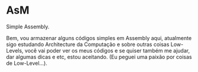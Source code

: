 # AsM
Simple Assembly.

Bem, vou armazenar alguns códigos simples em Assembly aqui, atualmente sigo estudando Architecture da Computação e sobre
outras coisas Low-Levels, você vai poder ver os meus códigos e se quiser também me ajudar, dar algumas dicas e etc, estou aceitando.
(Eu peguei uma paixão por coisas de Low-Level...).
